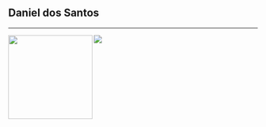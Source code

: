 ## Daniel dos Santos
<!-- [![trophy](https://github-profile-trophy.vercel.app/?username=daniel-est&row=1&theme=alduin)](https://github.com/ryo-ma/github-profile-trophy)   -->

---

<div>
  <img height="170" align="left" src="https://github-readme-stats.vercel.app/api?username=daniel-est&count_private=true&include_all_commits=true&show_icons=true&theme=radical" />
  <img src="https://github-readme-stats.vercel.app/api/top-langs/?username=daniel-est&theme=radical&hide=html,css" />
</div>
